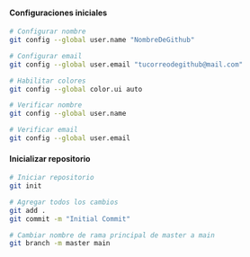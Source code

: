#### Configuraciones iniciales

```bash
# Configurar nombre
git config --global user.name "NombreDeGithub"

# Configurar email
git config --global user.email "tucorreodegithub@mail.com"

# Habilitar colores
git config --global color.ui auto
```

```bash
# Verificar nombre
git config --global user.name

# Verificar email
git config --global user.email
```
#### Inicializar repositorio

```bash
# Iniciar repositorio
git init
```

```bash
# Agregar todos los cambios
git add .
git commit -m "Initial Commit"
```

```bash
# Cambiar nombre de rama principal de master a main
git branch -m master main
```

